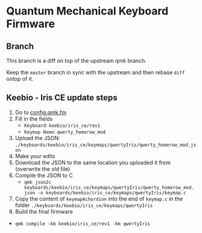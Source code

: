 # Quantum Mechanical Keyboard Firmware

## Branch

This branch is a diff on top of the upstream qmk branch.

Keep the `master` branch in sync with the upstream and then rebase `diff` ontop of it.

## Keebio - Iris CE update steps

1. Go to [config.qmk.fm](https://config.qmk.fm/)
1. Fill in the fields
    - `Keyboard`: `keebio/iris_ce/rev1`
    - `Keymap Name`: `qwerty_homerow_mod`
1. Upload the JSON: `./keyboards/keebio/iris_ce/keymaps/qwertyIris/qwerty_homerow_mod.json`
1. Make your edits
1. Download the JSON to the same location you uploaded it from (overwrite the old file)
1. Compile the JSON to C
    - `qmk json2c keyboards/keebio/iris_ce/keymaps/qwertyIris/qwerty_homerow_mod.json -o keyboards/keebio/iris_ce/keymaps/qwertyIris/keymap.c`
1. Copy the content of `keymapAchordion` into the end of `keymap.c` in the folder `./keyboards/keebio/iris_ce/keymaps/qwertyIris`
1. Build the final firmware
  - `qmk compile -kb keebio/iris_ce/rev1 -km qwertyIris`
